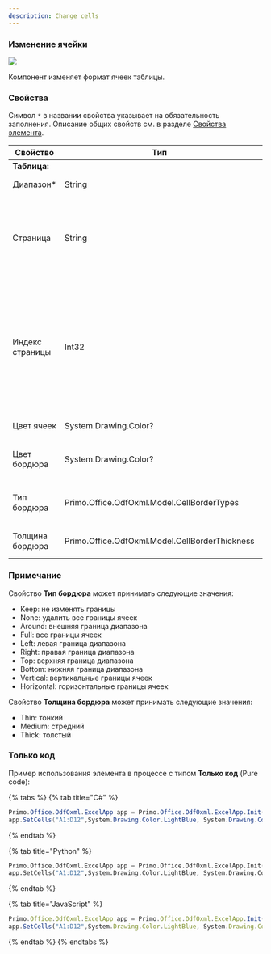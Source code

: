 ```yaml
---
description: Change cells
---
```

### Изменение ячейки

![](../../../resources/basic/myoffice/table/odftable-changecell.png)

Компонент изменяет формат ячеек таблицы.

### Свойства
Символ `*` в названии свойства указывает на обязательность заполнения. Описание общих свойств см. в разделе [Свойства элемента](https://docs.primo-rpa.ru/primo-rpa/primo-studio/process/elements#svoistva-elementa).

| Свойство     | Тип    | Описание                                  | Пример          |
| ------------ | ------ | ----------------------------------------- | --------------- |
| **Таблица:** | | | |
| Диапазон* | String | Диапазон ячеек | `"A1:D12"` |
| Страница | String | Название страницы (работает только когда не указан индекс страницы) | `"Лист 1"` |
| Индекс страницы | Int32 | Индекс страницы (отсчет ведется с нуля; значение по умолчанию - `0`, когда название страницы также не указано)| `1` |
| Цвет ячеек | Sуstem.Drawing.Color? | Цвет ячеек диапазона | `System.Drawing.Color.LightBlue` |
| Цвет бордюра | Sуstem.Drawing.Color? | Цвет бордюра ячеек диапазона | `System.Drawing.Color.Black` |
| Тип бордюра | Primo.Office.OdfOxml.Model.CellBorderTypes | Определяет бордюр ячеек для изменения | `Primo.Office.OdfOxml.Model.CellBorderTypes.Around` |
| Толщина бордюра | Primo.Office.OdfOxml.Model.CellBorderThickness | Толщина бордюра ячеек | `Primo.Office.OdfOxml.Model.CellBorderThickness.Medium`|
### Примечание
Свойство **Тип бордюра** может принимать следующие значения:<br>

- Keep: не изменять границы
- None: удалить все границы ячеек
- Around: внешняя граница диапазона
- Full: все границы ячеек
- Left: левая граница диапазона
- Right: правая граница диапазона
- Top: верхняя граница диапазона
- Bottom: нижняя граница диапазона
- Vertical: вертикальные границы ячеек       
- Horizontal: горизонтальные границы ячеек
 
Свойство **Толщина бордюра** может принимать следующие значения:<br>
- Thin: тонкий
- Medium: стредний
- Thick: толстый

### Только код
Пример использования элемента в процессе с типом **Только код** (Pure code):

{% tabs %}
{% tab title="C#" %}
```csharp
Primo.Office.OdfOxml.ExcelApp app = Primo.Office.OdfOxml.ExcelApp.Init(wf, [file]);
app.SetCells("A1:D12",System.Drawing.Color.LightBlue, System.Drawing.Color.Black, Model.CellBorderThickness.Medium, Model.CellBorderTypes.Around, [sheet], [sheetIdx]);
```
{% endtab %}

{% tab title="Python" %}
```python
Primo.Office.OdfOxml.ExcelApp app = Primo.Office.OdfOxml.ExcelApp.Init(wf, [file])
app.SetCells("A1:D12",System.Drawing.Color.LightBlue, System.Drawing.Color.Black, Model.CellBorderThickness.Medium, Model.CellBorderTypes.Around, [sheet], [sheetIdx])
```
{% endtab %}

{% tab title="JavaScript" %}
```javascript
Primo.Office.OdfOxml.ExcelApp app = Primo.Office.OdfOxml.ExcelApp.Init(wf, [file]);
app.SetCells("A1:D12",System.Drawing.Color.LightBlue, System.Drawing.Color.Black, Model.CellBorderThickness.Medium, Model.CellBorderTypes.Around, [sheet], [sheetIdx]);
```
{% endtab %}
{% endtabs %}